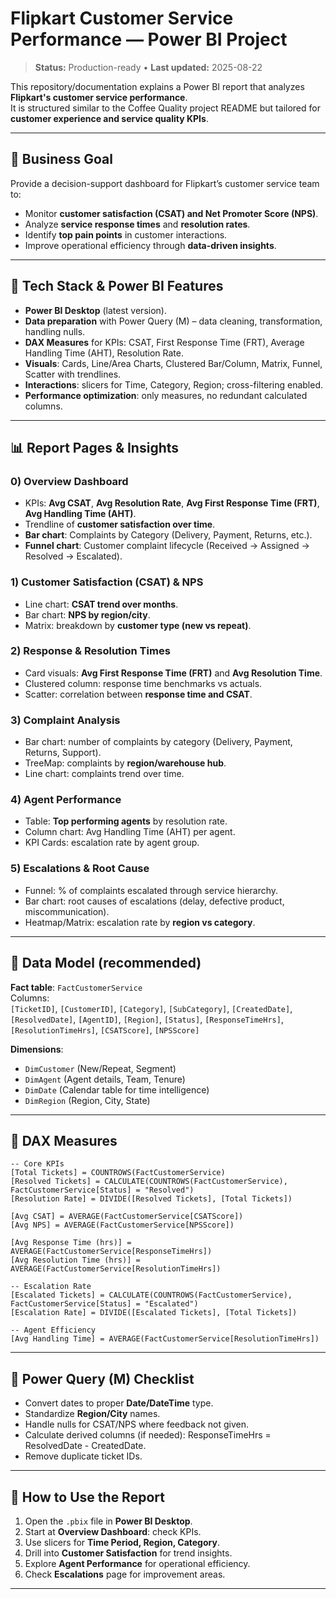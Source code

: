 # Flipkart Customer Service Performance — Power BI Project

> **Status:** Production-ready • **Last updated:** 2025-08-22

This repository/documentation explains a Power BI report that analyzes **Flipkart's customer service performance**.  
It is structured similar to the Coffee Quality project README but tailored for **customer experience and service quality KPIs**.

---

## 📌 Business Goal

Provide a decision-support dashboard for Flipkart’s customer service team to:
- Monitor **customer satisfaction (CSAT) and Net Promoter Score (NPS)**.  
- Analyze **service response times** and **resolution rates**.  
- Identify **top pain points** in customer interactions.  
- Improve operational efficiency through **data-driven insights**.  

---

## 🧰 Tech Stack & Power BI Features

- **Power BI Desktop** (latest version).  
- **Data preparation** with Power Query (M) – data cleaning, transformation, handling nulls.  
- **DAX Measures** for KPIs: CSAT, First Response Time (FRT), Average Handling Time (AHT), Resolution Rate.  
- **Visuals**: Cards, Line/Area Charts, Clustered Bar/Column, Matrix, Funnel, Scatter with trendlines.  
- **Interactions**: slicers for Time, Category, Region; cross-filtering enabled.  
- **Performance optimization**: only measures, no redundant calculated columns.  

---

## 📊 Report Pages & Insights

### 0) **Overview Dashboard**
- KPIs: **Avg CSAT**, **Avg Resolution Rate**, **Avg First Response Time (FRT)**, **Avg Handling Time (AHT)**.  
- Trendline of **customer satisfaction over time**.  
- **Bar chart**: Complaints by Category (Delivery, Payment, Returns, etc.).  
- **Funnel chart**: Customer complaint lifecycle (Received → Assigned → Resolved → Escalated).  

### 1) **Customer Satisfaction (CSAT) & NPS**
- Line chart: **CSAT trend over months**.  
- Bar chart: **NPS by region/city**.  
- Matrix: breakdown by **customer type (new vs repeat)**.  

### 2) **Response & Resolution Times**
- Card visuals: **Avg First Response Time (FRT)** and **Avg Resolution Time**.  
- Clustered column: response time benchmarks vs actuals.  
- Scatter: correlation between **response time and CSAT**.  

### 3) **Complaint Analysis**
- Bar chart: number of complaints by category (Delivery, Payment, Returns, Support).  
- TreeMap: complaints by **region/warehouse hub**.  
- Line chart: complaints trend over time.  

### 4) **Agent Performance**
- Table: **Top performing agents** by resolution rate.  
- Column chart: Avg Handling Time (AHT) per agent.  
- KPI Cards: escalation rate by agent group.  

### 5) **Escalations & Root Cause**
- Funnel: % of complaints escalated through service hierarchy.  
- Bar chart: root causes of escalations (delay, defective product, miscommunication).  
- Heatmap/Matrix: escalation rate by **region vs category**.  

---

## 🧱 Data Model (recommended)

**Fact table**: `FactCustomerService`  
Columns:  
`[TicketID]`, `[CustomerID]`, `[Category]`, `[SubCategory]`, `[CreatedDate]`, `[ResolvedDate]`, `[AgentID]`, `[Region]`, `[Status]`, `[ResponseTimeHrs]`, `[ResolutionTimeHrs]`, `[CSATScore]`, `[NPSScore]`  

**Dimensions**:  
- `DimCustomer` (New/Repeat, Segment)  
- `DimAgent` (Agent details, Team, Tenure)  
- `DimDate` (Calendar table for time intelligence)  
- `DimRegion` (Region, City, State)  

---

## 🧮 DAX Measures

```DAX
-- Core KPIs
[Total Tickets] = COUNTROWS(FactCustomerService)
[Resolved Tickets] = CALCULATE(COUNTROWS(FactCustomerService), FactCustomerService[Status] = "Resolved")
[Resolution Rate] = DIVIDE([Resolved Tickets], [Total Tickets])

[Avg CSAT] = AVERAGE(FactCustomerService[CSATScore])
[Avg NPS] = AVERAGE(FactCustomerService[NPSScore])

[Avg Response Time (hrs)] = AVERAGE(FactCustomerService[ResponseTimeHrs])
[Avg Resolution Time (hrs)] = AVERAGE(FactCustomerService[ResolutionTimeHrs])

-- Escalation Rate
[Escalated Tickets] = CALCULATE(COUNTROWS(FactCustomerService), FactCustomerService[Status] = "Escalated")
[Escalation Rate] = DIVIDE([Escalated Tickets], [Total Tickets])

-- Agent Efficiency
[Avg Handling Time] = AVERAGE(FactCustomerService[ResolutionTimeHrs])
```

---

## 🧼 Power Query (M) Checklist

- Convert dates to proper **Date/DateTime** type.  
- Standardize **Region/City** names.  
- Handle nulls for CSAT/NPS where feedback not given.  
- Calculate derived columns (if needed): ResponseTimeHrs = ResolvedDate - CreatedDate.  
- Remove duplicate ticket IDs.  

---

## 🔎 How to Use the Report

1. Open the `.pbix` file in **Power BI Desktop**.  
2. Start at **Overview Dashboard**: check KPIs.  
3. Use slicers for **Time Period, Region, Category**.  
4. Drill into **Customer Satisfaction** for trend insights.  
5. Explore **Agent Performance** for operational efficiency.  
6. Check **Escalations** page for improvement areas.  

---

